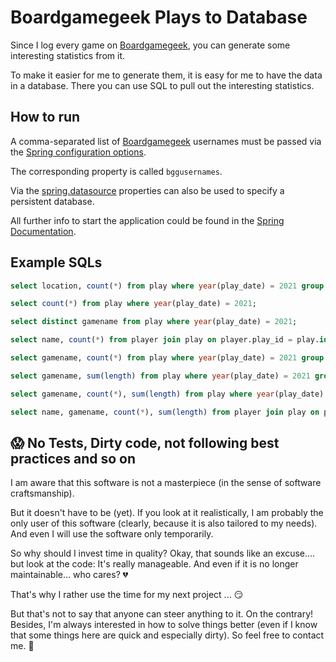 # Boardgamegeek Plays to Database

Since I log every game on [Boardgamegeek](https://boardgamegeek.com/), you can generate some interesting statistics from it.

To make it easier for me to generate them, it is easy for me to have the data in a database. There you can use SQL to pull out the interesting statistics.


## How to run
A comma-separated list of [Boardgamegeek](https://boardgamegeek.com/) usernames must be passed via the [Spring configuration options](https://docs.spring.io/spring-boot/docs/current/reference/html/features.html#features.external-config).

The corresponding property is called `bggusernames`.

Via the [spring.datasource](https://docs.spring.io/spring-boot/docs/current/reference/html/application-properties.html#application-properties.data.spring.datasource.url) properties can also be used to specify a persistent database.

All further info to start the application could be found in the [Spring Documentation](https://docs.spring.io/spring-boot/docs/current/reference/html/using.html#using.running-your-application).


## Example SQLs
```sql
select location, count(*) from play where year(play_date) = 2021 group by location order by 2 desc;

select count(*) from play where year(play_date) = 2021;

select distinct gamename from play where year(play_date) = 2021;

select name, count(*) from player join play on player.play_id = play.id where year(play_date) = 2021 and name not in ('Jens', 'Anonymous player') and name not like 'Bot%' group by name order by 2 desc;

select gamename, count(*) from play where year(play_date) = 2021 group by gamename order by 2 desc, gamename;

select gamename, sum(length) from play where year(play_date) = 2021 group by gamename order by 2 desc, gamename;

select gamename, count(*), sum(length) from play where year(play_date) = 2021 group by gamename order by 2 desc, gamename;

select name, gamename, count(*), sum(length) from player join play on player.play_id = play.id where year(play_date) = 2021 and name not in ('Jens', 'Anonymous player') and name not like 'Bot%' group by name, gamename order by name, 4 desc;
```

## :scream: No Tests, Dirty code, not following best practices and so on
I am aware that this software is not a masterpiece (in the sense of software craftsmanship).

But it doesn't have to be (yet). If you look at it realistically, I am probably the only user of this software (clearly, because it is also tailored to my needs). And even I will use the software only temporarily.

So why should I invest time in quality? Okay, that sounds like an excuse.... but look at the code: It's really manageable. And even if it is no longer maintainable... who cares? :broken_heart: 

That's why I rather use the time for my next project ... :smirk:


But that's not to say that anyone can steer anything to it. On the contrary!
Besides, I'm always interested in how to solve things better (even if I know that some things here are quick and especially dirty). So feel free to contact me. :email:
